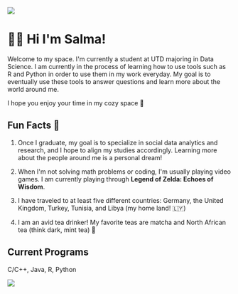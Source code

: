 ![](https://i.pinimg.com/originals/72/b0/d9/72b0d9f6b318ebc21dfbec60d1690c15.gif)

# 🫶🏻 Hi I'm Salma!

Welcome to my space. I'm currently a student at UTD majoring in Data Science. 
I am currently in the process of learning how to use tools such as R and Python 
in order to use them in my work everyday. My goal is to eventually use these tools
to answer questions and learn more about the world around me.

I hope you enjoy your time in my cozy space 🦭

## Fun Facts 🪷

1. Once I graduate, my goal is to specialize in social data analytics and research, and
I hope to align my studies accordingly. Learning more about the people around me is a personal
dream!

2. When I'm not solving math problems or coding, I'm usually playing video games. I am currently
playing through **Legend of Zelda: Echoes of Wisdom**. 

3. I have traveled to at least five different countries: Germany, the United Kingdom, Turkey,
Tunisia, and Libya (my home land! 🇱🇾)

4. I am an avid tea drinker! My favorite teas are matcha and North African tea (think dark, mint tea) 🍵 

## Current Programs

C/C++, Java, R, Python

![](https://i.pinimg.com/originals/fb/03/8c/fb038c9d39ed13ab401512e9f87d6fa1.gif)
